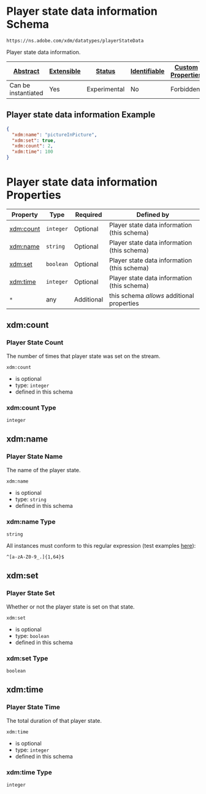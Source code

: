 
# Player state data information Schema

```
https://ns.adobe.com/xdm/datatypes/playerStateData
```

Player state data information.

| [Abstract](../../abstract.md) | [Extensible](../../extensions.md) | [Status](../../status.md) | [Identifiable](../../id.md) | [Custom Properties](../../extensions.md) | [Additional Properties](../../extensions.md) | Defined In |
|-------------------------------|-----------------------------------|---------------------------|-----------------------------|------------------------------------------|----------------------------------------------|------------|
| Can be instantiated | Yes | Experimental | No | Forbidden | Permitted | [datatypes/playerstatedata.schema.json](datatypes/playerstatedata.schema.json) |

## Player state data information Example
```json
{
  "xdm:name": "pictureInPicture",
  "xdm:set": true,
  "xdm:count": 2,
  "xdm:time": 100
}
```

# Player state data information Properties

| Property | Type | Required | Defined by |
|----------|------|----------|------------|
| [xdm:count](#xdmcount) | `integer` | Optional | Player state data information (this schema) |
| [xdm:name](#xdmname) | `string` | Optional | Player state data information (this schema) |
| [xdm:set](#xdmset) | `boolean` | Optional | Player state data information (this schema) |
| [xdm:time](#xdmtime) | `integer` | Optional | Player state data information (this schema) |
| `*` | any | Additional | this schema *allows* additional properties |

## xdm:count
### Player State Count

The number of times that player state was set on the stream.

`xdm:count`
* is optional
* type: `integer`
* defined in this schema

### xdm:count Type


`integer`






## xdm:name
### Player State Name

The name of the player state.

`xdm:name`
* is optional
* type: `string`
* defined in this schema

### xdm:name Type


`string`


All instances must conform to this regular expression 
(test examples [here](https://regexr.com/?expression=%5E%5Ba-zA-Z0-9_.%5D%7B1%2C64%7D%24)):
```regex
^[a-zA-Z0-9_.]{1,64}$
```






## xdm:set
### Player State Set

Whether or not the player state is set on that state.

`xdm:set`
* is optional
* type: `boolean`
* defined in this schema

### xdm:set Type


`boolean`





## xdm:time
### Player State Time

The total duration of that player state.

`xdm:time`
* is optional
* type: `integer`
* defined in this schema

### xdm:time Type


`integer`





